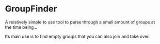 # GroupFinder
A relatively simple to use tool to parse through a small amount of groups at the time being...

Its main use is to find empty groups that you can also join and take over.
